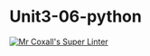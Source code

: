 # Unit3-06-python
[![Mr Coxall's Super Linter](https://github.com/ICS3U-Programming-DanielM/Unit3-06-python/workflows/Mr%20Coxall's%20Super%20Linter/badge.svg)](https://github.com/ICS3U-Programming-DanielM/Unit3-06-python/actions/)
